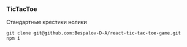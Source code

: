 ### TicTacToe ###  
  
Стандартные крестики нолики  
  
```git clone git@github.com:Bespalov-D-A/react-tic-tac-toe-game.git```  
```npm i```
